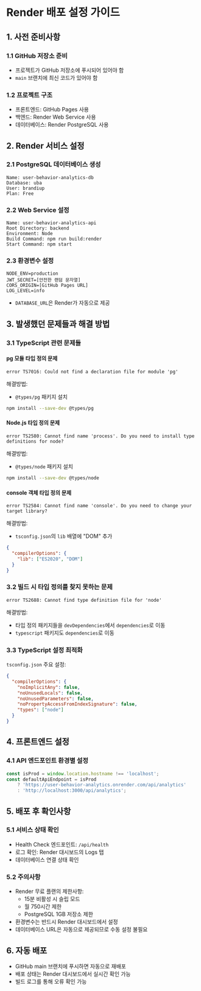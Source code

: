 # Render 배포 설정 가이드

## 1. 사전 준비사항

### 1.1 GitHub 저장소 준비
- 프로젝트가 GitHub 저장소에 푸시되어 있어야 함
- `main` 브랜치에 최신 코드가 있어야 함

### 1.2 프로젝트 구조
- 프론트엔드: GitHub Pages 사용
- 백엔드: Render Web Service 사용
- 데이터베이스: Render PostgreSQL 사용

## 2. Render 서비스 설정

### 2.1 PostgreSQL 데이터베이스 생성
```
Name: user-behavior-analytics-db
Database: uba
User: brandiup
Plan: Free
```

### 2.2 Web Service 설정
```
Name: user-behavior-analytics-api
Root Directory: backend
Environment: Node
Build Command: npm run build:render
Start Command: npm start
```

### 2.3 환경변수 설정
```
NODE_ENV=production
JWT_SECRET=[안전한 랜덤 문자열]
CORS_ORIGIN=[GitHub Pages URL]
LOG_LEVEL=info
```
- `DATABASE_URL`은 Render가 자동으로 제공

## 3. 발생했던 문제들과 해결 방법

### 3.1 TypeScript 관련 문제들

#### pg 모듈 타입 정의 문제
```
error TS7016: Could not find a declaration file for module 'pg'
```
해결방법:
- `@types/pg` 패키지 설치
```bash
npm install --save-dev @types/pg
```

#### Node.js 타입 정의 문제
```
error TS2580: Cannot find name 'process'. Do you need to install type definitions for node?
```
해결방법:
- `@types/node` 패키지 설치
```bash
npm install --save-dev @types/node
```

#### console 객체 타입 정의 문제
```
error TS2584: Cannot find name 'console'. Do you need to change your target library?
```
해결방법:
- `tsconfig.json`의 `lib` 배열에 "DOM" 추가
```json
{
  "compilerOptions": {
    "lib": ["ES2020", "DOM"]
  }
}
```

### 3.2 빌드 시 타입 정의를 찾지 못하는 문제
```
error TS2688: Cannot find type definition file for 'node'
```
해결방법:
- 타입 정의 패키지들을 `devDependencies`에서 `dependencies`로 이동
- `typescript` 패키지도 `dependencies`로 이동

### 3.3 TypeScript 설정 최적화
`tsconfig.json` 주요 설정:
```json
{
  "compilerOptions": {
    "noImplicitAny": false,
    "noUnusedLocals": false,
    "noUnusedParameters": false,
    "noPropertyAccessFromIndexSignature": false,
    "types": ["node"]
  }
}
```

## 4. 프론트엔드 설정

### 4.1 API 엔드포인트 환경별 설정
```javascript
const isProd = window.location.hostname !== 'localhost';
const defaultApiEndpoint = isProd 
    ? 'https://user-behavior-analytics.onrender.com/api/analytics'
    : 'http://localhost:3000/api/analytics';
```

## 5. 배포 후 확인사항

### 5.1 서비스 상태 확인
- Health Check 엔드포인트: `/api/health`
- 로그 확인: Render 대시보드의 Logs 탭
- 데이터베이스 연결 상태 확인

### 5.2 주의사항
- Render 무료 플랜의 제한사항:
  - 15분 비활성 시 슬립 모드
  - 월 750시간 제한
  - PostgreSQL 1GB 저장소 제한
- 환경변수는 반드시 Render 대시보드에서 설정
- 데이터베이스 URL은 자동으로 제공되므로 수동 설정 불필요

## 6. 자동 배포

- GitHub main 브랜치에 푸시하면 자동으로 재배포
- 배포 상태는 Render 대시보드에서 실시간 확인 가능
- 빌드 로그를 통해 오류 확인 가능 